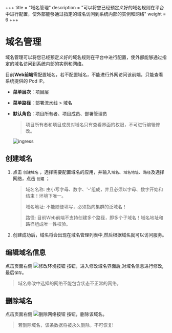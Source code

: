 ﻿+++
title = "域名管理"
description = "可以将您已经预定义好的域名规则在平台中进行配置，使外部能够通过指定的域名访问到系统内部的实例和网络"
weight = 6
+++


# 域名管理

域名管理可以将您已经预定义好的域名规则在平台中进行配置，使外部能够通过指定的域名访问到系统内部的实例和网络。

目前**Web前端**需配置域名，若不配置域名，不能进行外网访问该前端，只能查看系统提供的 Pod IP。

  - **菜单层次**：项目层
  - **菜单路径**：部署流水线 > 域名
  - **默认角色**：项目所有者、项目成员、部署管理员
    <blockquote class="note">
         项目所有者和项目成员对域名只有查看界面的权限，不可进行编辑修改。
      </blockquote>

    ![ingress](/docs/user-guide/deployment-pipeline/image/ingress.png) 

## 创建域名

 1. 点击 `创建域名` ，选择需要配置域名的应用，并输入`域名`、`域名地址`、`路径`及选择网络，点击 `创建` ；
    
     <blockquote class="warning">
     域名名称: 由小写字母、数字、'-'组成，并且必须以字母、数字开始和结束！环境下唯一。
     
     域名地址: 不能随便填写，必须指向集群的泛域名！
     
     路径: 目前Web前端不支持创建多个路径，即多个子域名！域名地址和路径组成唯一性校验。
      </blockquote>

 2. 创建成功后，域名将会出现在域名管理列表中,然后根据域名就可以访问服务。
  

## 编辑域名信息

点击页面右侧 ![修改环境按钮](/docs/user-guide/deployment-pipeline/image/update_network_button.png) 按钮，进入修改域名界面后,对域名信息进行修改,最后`保存`。
<blockquote class="note">
域名修改中选择的网络不能包含状态不正常的网络。
</blockquote>


## 删除域名

点击页面右侧 ![删除网络按钮](/docs/user-guide/deployment-pipeline/image/delete_network_button.png) 按钮，删除该域名。
<blockquote class="warning">
若删除域名，该条数据将被永久删除，不可恢复!
</blockquote>
